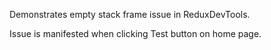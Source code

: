 Demonstrates empty stack frame issue in ReduxDevTools.

Issue is manifested when clicking Test button on home page.
